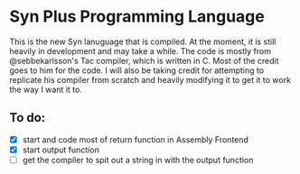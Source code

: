 # Syn Plus Programming Language
This is the new Syn lanuguage that is compiled. At the moment, it is still heavily in development and may take a while. The code is mostly from @sebbekarlsson's Tac compiler, which is written in C. Most of the credit goes to him for the code. I will also be taking credit for attempting to replicate his compiler from scratch and heavily modifying it to get it to work the way I want it to.
## To do:
- [x] start and code most of return function in Assembly Frontend
- [x] start output function
- [ ] get the compiler to spit out a string in with the output function
